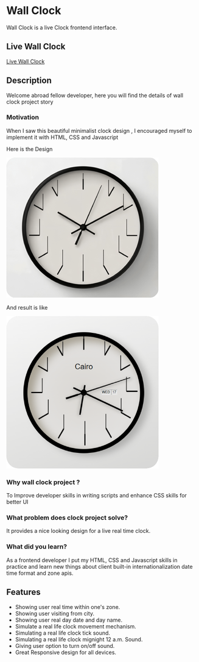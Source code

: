 # Wall Clock

Wall Clock is a live Clock frontend interface.

## Live Wall Clock
[Live Wall Clock](https://abdulrahmanhatem.github.io/wall-clock/)

## Description 
Welcome abroad fellow developer, here you will find the details of wall clock project story

### Motivation 
When I saw this beautiful minimalist clock design , I encouraged myself to implement it with HTML, CSS and Javascript 

Here is the Design 

![Before](model-before.png)

And result is like 

![Before](model-after.png)

### Why wall clock project ?

To Improve developer skills in writing scripts and enhance CSS skills for better UI

### What problem does clock project solve?

It provides a nice looking design for a live real time clock.

### What did you learn?
As a frontend developer I put my HTML, CSS and Javascript skills in practice and learn new things about client built-in internationalization date time format and zone apis.


## Features
 - Showing user real time within one's zone.
 - Showing user visiting from city.
 - Showing user real day date and day name.
 - Simulate a real life clock movement mechanism.
 - Simulating a real life clock tick sound.
 - Simulating a real life clock mignight 12 a.m. Sound.
 - Giving user option to turn on/off sound.
 - Great Responsive design for all devices.
   











